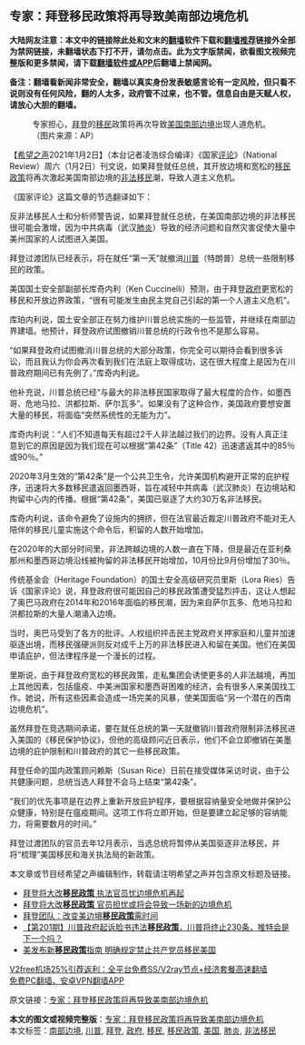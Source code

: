  <h2>专家：拜登移民政策将再导致美南部边境危机</h2> <p class="notice"><b>大陆网友注意：本文中的链接除此处和文末的<a href="https://github.com/bannedbook/fanqiang" >翻墙</a>软件下载和<a href="https://github.com/killgcd/justmysocks/blob/master/README.md">翻墙推荐</a>链接外全部为禁网链接，未翻墙状态下打不开，请勿点击。此为文字版禁闻，欲看图文视频完整版和更多禁闻，请下载<a href="https://github.com/bannedbook/fanqiang">翻墙软件或APP</a>后翻墙上禁闻网。</p><p>备注：翻墙看新闻非常安全，翻墙以真实身份发表敏感言论有一定风险，但只看不说则没有任何风险，翻的人太多，政府管不过来，也不管。信息自由是天赋人权，请放心大胆的翻墙。</b></p>  <div class="entry"> <figure><figcaption>专家担心，<a href="https://www.bannedbook.org/bnews/tag/%e6%8b%9c%e7%99%bb/" class="st_tag internal_tag" rel="tag" title="标签 拜登 下的日志">拜登</a>的<a href="https://www.bannedbook.org/bnews/tag/%e7%a7%bb%e6%b0%91/" class="st_tag internal_tag" rel="tag" title="标签 移民 下的日志">移民</a>政策将再次导致<a href="https://www.bannedbook.org/bnews/tag/%e7%be%8e%e5%9b%bd/" class="st_tag internal_tag" rel="tag" title="标签 美国 下的日志">美国</a><a href="https://www.bannedbook.org/bnews/tag/%E5%8D%97%E9%83%A8%E8%BE%B9%E5%A2%83/" class="st_tag internal_tag" rel="tag" title="标签 南部边境 下的日志">南部边境</a>出现人道危机。（图片来源：AP）</figcaption></figure> <p>【<span class='wp_keywordlink_affiliate'><a href="https://www.soundofhope.org" title="希望之声" target="_blank">希望之声</a></span>2021年1月2日】（本台记者凌浩综合编译）《国家<span class='wp_keywordlink_affiliate'><a href="https://www.bannedbook.org/bnews/comments/" title="新闻评论" target="_blank">评论</a></span>》（National Review）周六（1月2日）刊文说，如果拜登就任总统，其开放边境和宽松的<a href="https://www.bannedbook.org/bnews/tag/%E7%A7%BB%E6%B0%91%E6%94%BF%E7%AD%96/" class="st_tag internal_tag" rel="tag" title="标签 移民政策 下的日志">移民政策</a>将再次激起美国南部边境的<a href="https://www.bannedbook.org/bnews/tag/%e9%9d%9e%e6%b3%95%e7%a7%bb%e6%b0%91/" class="st_tag internal_tag" rel="tag" title="标签 非法移民 下的日志">非法移民</a>潮，导致人道主义危机。</p> <p>《国家评论》这篇文章的节选翻译如下：</p> <p>反非法移民人士和分析师警告说，如果拜登就任总统，在美国南部边境的非法移民很可能会激增，因为中共病毒（武汉<a href="https://www.bannedbook.org/bnews/tag/%e8%82%ba%e7%82%8e/" class="st_tag internal_tag" rel="tag" title="标签 肺炎 下的日志">肺炎</a>）导致的经济问题和自然灾害促使大量中美州国家的人试图进入美国。</p> <p>拜登过渡团队已经表示，将在就任“第一天”就撤消<a href="https://www.bannedbook.org/bnews/tag/%e5%b7%9d%e6%99%ae/" class="st_tag internal_tag" rel="tag" title="标签 川普 下的日志">川普</a>（特朗普）总统一些限制移民的政策。</p> <p>美国国土安全部副部长库奇内利（Ken Cuccinelli）预测，由于拜登<a href="https://www.bannedbook.org/bnews/tag/%e6%94%bf%e5%ba%9c/" class="st_tag internal_tag" rel="tag" title="标签 政府 下的日志">政府</a>更宽松的移民和开放边界政策，“很有可能发生由民主党自己引起的第一个人道主义危机”。</p>  <p>库珀内利说，国土安全部正在努力维护川普总统实施的一些监管，并继续在南部边界建墙。他预计，拜登政府试图撤销川普总统的行政令也不是那么容易。</p> <p>“如果拜登政府试图撤消川普总统的大部分政策，你完全可以期待会看到很多诉讼，而且我认为你会再次看到我们在法庭上取得成功，这在很大程度上是因为在川普政府期间已有先例了，”库奇内利说。</p> <p>他补充说，川普总统已经“与最大的非法移民国家取得了最大程度的合作，如墨西哥、危地马拉、洪都拉斯、萨尔瓦多”。如果没有了这种合作，美国政府要想安置大量的移民，将面临“突然系统性的无能为力”。</p> <p>库奇内利说：“人们不知道每天有超过2千人非法越过我们的边界。没有人真正注意到它的原因是因为我们现在可以根据“第42条”（Title 42）迅速遣返其中的85％或90％。”</p> <p>2020年3月生效的“第42条”是一个公共卫生令，允许美国机构避开正常的庇护程序，迅速将大多数移民遣返回墨西哥，旨在减轻中共病毒（武汉肺炎）在边境站和拘留中心内的传播。根据“第42条”，美国已驱逐了大约30万名非法移民。</p>  <p>库奇内利说，该命令避免了设施内的拥挤，但在法官最近裁定川普政府不能对无人陪伴的移民儿童实施这个命令后，积留的人数开始增加。</p> <p>在2020年的大部分时间里，非法跨越边境的人数一直在下降，但是最近在亚利桑那州和墨西哥边境沿线被拘留的非法移民开始增加，10月份比9月份增加了30％。</p> <p>传统基金会（Heritage Foundation）的国土安全高级研究员里斯（Lora Ries）告诉《国家评论》说，拜登政府很可能因自己的移民政策遭受猛烈抨击，这让人想起了奥巴马政府在2014年和2016年面临的移民潮，因为来自萨尔瓦多、危地马拉和洪都拉斯的大量人潮涌入边境。</p> <p>当时，奥巴马受到了各方的批评。人权组织抨击民主党政府关押家庭和儿童并加速驱逐出境，而移民强硬派则反对成千上万的非法移民进入和留在美国。他们在美国申请庇护，但法律程序是一个漫长的过程。</p> <p>里斯说，由于拜登政府宽松的移民政策，走私集团会诱使更多的人非法越境，再加上其他因素，包括瘟疫、中美洲国家和墨西哥困难的经济，会有很多人来美国找工作。她说，所有这些因素会造成一场完美的风暴，使美国面临“另一个潜在的西南边境危机”。</p>  <p>虽然拜登在竞选期间承诺，要在就任总统的第一天就撤销川普政府限制非法移民进入美国的《移民保护协议》，但他的高级顾问近日表示，他们不会立即撤销在美墨边境的庇护限制和川普政府的其它一些移民政策。</p> <p>拜登任命的国内政策顾问赖斯（Susan Rice）日前在接受媒体采访时说，由于公共健康问题，总统当选人拜登不会马上结束“第42条”。</p> <p>“我们的优先事项是在边界上重新开放庇护程序，要根据容纳量安全地做并保护公众健康，特别是在瘟疫期间。这项工作将立即开始，但是要建立起足够的容纳能力，将需要数月的时间。”</p> <p>拜登过渡团队的官员去年12月表示，当选总统将暂停从美国驱逐非法移民，并将“梳理”美国移民和海关执法局的新政策。</p> <p>本文章或节目经希望之声编辑制作，转载请注明希望之声并包含原文标题及链接。</p>  <ul class='op-related-articles' title='相关阅读'> <li><a href='https://www.bannedbook.org/bnews/bannedvideo/20201225/1454702.html' target='_blank'>拜登将大改<b>移民政策</b>  执法官员忧边境危机再起</a></li> <li><a href='https://www.bannedbook.org/bnews/bannedvideo/20201225/1454567.html' target='_blank'>拜登将大改<b>移民政策</b> 官员担忧或将会导致一场新的边境危机</a></li> <li><a href='https://www.bannedbook.org/bnews/comments/20201224/1453722.html' target='_blank'>拜登团队：改变美边境<b>移民政策</b>需时间</a></li> <li><a href='https://www.bannedbook.org/bnews/cbnews/20201204/1441935.html' target='_blank'>【第201期】川普政府起诉脸书违法<b>移民政策</b>，川普将终止230条，推特会是下一个吗？</a></li> <li><a href='https://www.bannedbook.org/bnews/headline/20201004/1407658.html' target='_blank'>美发布新<b>移民政策</b>指南 明确规定禁止共产党员移民美国</a></li> </ul> <p class="texttj"> <a href="https://www.bannedbook.org/forum23/topic22702.html" target="_blank">V2free机场25%引荐返利：全平台免费SS/V2ray节点+经济套餐高速翻墙</a><br/> <a href="https://github.com/bannedbook/fanqiang/wiki/%E7%A6%81%E9%97%BB%E7%BD%91%E5%AE%89%E5%8D%93%E7%BF%BB%E5%A2%99%E6%96%B0%E9%97%BBAPP" target="_blank">免费PC翻墙、安卓VPN翻墙APP</a></p><p>原文链接：<a class="src_link"  href="https://www.soundofhope.org/post/459803" target="_blank">专家：拜登移民政策将再导致美南部边境危机</a></p><a name='sharetosocial'></a>       <div><b>本文的图文或视频完整版</b>：<a href='https://www.bannedbook.org/bnews/comments/20210103/1459967.html'>专家：拜登移民政策将再导致美南部边境危机</a></div>  </div><!--END ENTRY--> <div class="postfooter"> <div>本文标签：<a href="https://www.bannedbook.org/bnews/tag/%E5%8D%97%E9%83%A8%E8%BE%B9%E5%A2%83/" rel="tag">南部边境</a>, <a href="https://www.bannedbook.org/bnews/tag/%e5%b7%9d%e6%99%ae/" rel="tag">川普</a>, <a href="https://www.bannedbook.org/bnews/tag/%e6%8b%9c%e7%99%bb/" rel="tag">拜登</a>, <a href="https://www.bannedbook.org/bnews/tag/%e6%94%bf%e5%ba%9c/" rel="tag">政府</a>, <a href="https://www.bannedbook.org/bnews/tag/%e7%a7%bb%e6%b0%91/" rel="tag">移民</a>, <a href="https://www.bannedbook.org/bnews/tag/%E7%A7%BB%E6%B0%91%E6%94%BF%E7%AD%96/" rel="tag">移民政策</a>, <a href="https://www.bannedbook.org/bnews/tag/%e7%be%8e%e5%9b%bd/" rel="tag">美国</a>, <a href="https://www.bannedbook.org/bnews/tag/%e8%82%ba%e7%82%8e/" rel="tag">肺炎</a>, <a href="https://www.bannedbook.org/bnews/tag/%e9%9d%9e%e6%b3%95%e7%a7%bb%e6%b0%91/" rel="tag">非法移民</a></div>  </div><!--END POSTFOOTER--> 